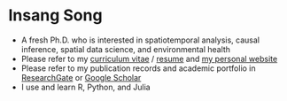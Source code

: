 # Insang Song
+ A fresh Ph.D. who is interested in spatiotemporal analysis, causal inference, spatial data science, and environmental health
+ Please refer to my [curriculum vitae](https://casprofile.uoregon.edu/sites/casprofile2.uoregon.edu/files/cv/cv-5436.pdf) / [resume](https://github.com/sigmafelix/sigmafelix/blob/master/ISong_resume_07012023.pdf) and [my personal website](https://www.issong.net)
+ Please refer to my publication records and academic portfolio in [ResearchGate](https://www.researchgate.net/profile/Insang_Song2) or [Google Scholar](https://scholar.google.com/citations?user=xKcMnBEAAAAJ&hl=en)
+ I use and learn R, Python, and Julia

<!--
**sigmafelix/sigmafelix** is a ✨ _special_ ✨ repository because its `README.md` (this file) appears on your GitHub profile.

Here are some ideas to get you started:

- 🔭 I’m currently working on ...
- 🌱 I’m currently learning ...
- 👯 I’m looking to collaborate on ...
- 🤔 I’m looking for help with ...
- 💬 Ask me about ...
- 📫 How to reach me: ...
- 😄 Pronouns: ...
- ⚡ Fun fact: ...
-->
